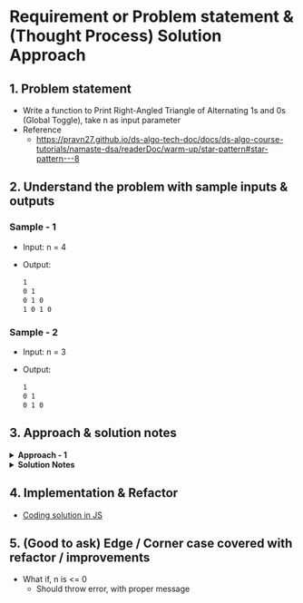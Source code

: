 # Requirement or Problem statement & (Thought Process) Solution Approach

## 1. Problem statement

- Write a function to Print Right-Angled Triangle of Alternating 1s and 0s (Global Toggle), take n as input parameter
- Reference
  - https://pravn27.github.io/ds-algo-tech-doc/docs/ds-algo-course-tutorials/namaste-dsa/readerDoc/warm-up/star-pattern#star-pattern---8

## 2. Understand the problem with sample inputs & outputs

### Sample - 1

- Input: n = 4
- Output:

      1
      0 1
      0 1 0
      1 0 1 0

### Sample - 2

- Input: n = 3
- Output:

      1
      0 1
      0 1 0

## 3. Approach & solution notes

<details>
  <summary><b>Approach - 1</b></summary>

- Thought Process / Approach

  - Think as 2D matrix with
    - i (how many rows required)
    - j (how many columns required)
  - define global variable toggle
    - toggle = "1"
  - 2 loops required - rows as i, columns as j
  - Outer loop, row as i, to loop till n
  - define append variable to hold alternative number 1, 0 ...etc
    - appendRow = "";
  - Inner loop will take as j, will run till (i+1) times
    - appendRow = appendRow + toggle;
    - check condition of toggle for "1" or "0" to change toggle
      - if toggle is 1
        - toggle = 0
      - if toggle is 0
        - toggle = 1
  - Print appendRow

- Make sure dry run with sample examples with notebooks

- Complexity

  - Time Complexity: O(n<sup>2</sup>), since its nested loops with 2 loops i, j
  - Space Complexity: O(1)

</details>

<details>
  <summary><b>Solution Notes</b></summary>

- ![alt text](./img/solution.png)

</details>

## 4. Implementation & Refactor

- [Coding solution in JS](./index.js)

## 5. (Good to ask) Edge / Corner case covered with refactor / improvements

- What if, n is <= 0
  - Should throw error, with proper message
